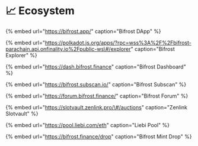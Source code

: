 # 📈 Ecosystem

{% embed url="https://bifrost.app/" caption="Bifrost DApp" %}

{% embed url="https://polkadot.js.org/apps/?rpc=wss%3A%2F%2Fbifrost-parachain.api.onfinality.io%2Fpublic-ws\#/explorer" caption="Bifrost Explorer" %}

{% embed url="https://dash.bifrost.finance" caption="Bifrost Dashboard" %}



{% embed url="https://bifrost.subscan.io/" caption="Bifrost Subscan" %}

{% embed url="https://forum.bifrost.finance/" caption="Bifrost Forum" %}

{% embed url="https://slotvault.zenlink.pro/\#/auctions" caption="Zenlink Slotvault" %}

{% embed url="https://pool.liebi.com/eth" caption="Liebi Pool" %}

{% embed url="https://bifrost.finance/drop" caption="Bifrost Mint Drop" %}



